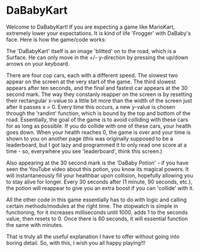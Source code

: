 # DaBabyKart

Welcome to DaBabyKart! If you are expecting a game like MarioKart, extremely lower your expectations. It is kind of life 'Frogger' with DaBaby's face. Here is how the game/code works:

The 'DaBabyKart' itself is an image 'blitted' on to the road, which is a Surface. He can only move in the +/- y-direction by pressing the up/down arrows on your keyboard.

 There are four cop cars, each with a different speed. The slowest two appear on the screen at the very start of the game. The third slowest appears after ten seconds, and the final and fastest car appears at the 30 second mark. The way they constanly reapper on the screen is by resetting their rectangular x-value to a little bit more than the width of the screen just after it passes x = 0. Every time this occurs, a new y-value is chosen through the 'randint' function, which is bound by the top and bottom of the road. Essentially, the goal of the game is to avoid colliding with these cars for as long as possible. If you do collide with one of these cars, your health goes down. When your health reaches 0, the game is over and your time is shown to you on another page (this was originally supposed to be a leaderboard, but I got lazy and programmed it to only read one score at a time - so, everywhere you see 'leaderboard', think this screen.)

Also appearing at the 30 second mark is the 'DaBaby Potion' - if you have seen the YouTube video about this potion, you know its magical powers. It will instantaneously fill your healthbar upon collision, hopefully allowing you to stay alive for longer. Every 30 seconds after (1 minute, 90 seconds, etc.), the potion will reappear to give you an extra boost if you can 'collide' with it.

All the other code in this game essentially has to do with logic and calling certain methods/modules at the right time. The stopwatch is simple in functioning, for it increases milliseconds until 1000, adds 1 to the seconds value, then resets to 0. Once there is 60 seconds, it will essential function the same with minutes.

That is truly all the useful explanation I have to offer without going into boring detail. So, with this, I wish you all happy playing!!!
